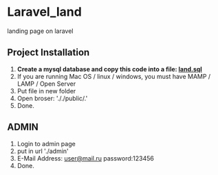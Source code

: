 # Laravel_land
landing page on laravel

## Project Installation

1. **Create a mysql database and copy this code into a file: [land.sql](https://github.com/gorgeri/Laravel_land/blob/master/land.sql)**
1. If you are running Mac OS / linux / windows, you must have MAMP / LAMP / Open Server
1. Put file in new folder
1. Open broser: '././public/.'
1. Done.

## ADMIN

1. Login to admin page 
1. put in url './admin'
1. E-Mail Address: user@mail.ru password:123456
1. Done.
